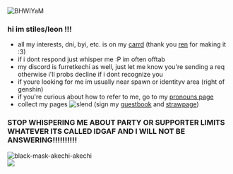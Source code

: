 ![BHWIYaM](https://github.com/furretkechi/furretkechi/assets/157264853/05de1c15-33bb-48aa-92fd-f3bea658542b)

### hi im stiles/leon !!!<br>
- all my interests, dni, byi, etc. is on my [carrd](https://shuakeyaoii.carrd.co) (thank you [ren](https://github.com/pomefiore) for making it :3)<br>
- if i dont respond just whisper me :P im often offtab<br>
- my discord is furretkechi as well, just let me know you're sending a req otherwise i'll probs decline if i dont recognize you <br>
- if youre looking for me im usually near spawn or identityv area (right of genshin)
- if you're curious about how to refer to me, go to my [pronouns page](https://pronouns.cc/@furretkechi)<br>
- collect my pages ![slend](https://github.com/furretkechi/furretkechi/assets/157264853/c57f5e20-73cd-4b20-8fc8-08858a5c402e) (sign my [guestbook](https://furretkechi.123guestbook.com) and [strawpage](https://furretkechi.straw.page))<br>
### STOP WHISPERING ME ABOUT PARTY OR SUPPORTER LIMITS WHATEVER ITS CALLED IDGAF AND I WILL NOT BE ANSWERING!!!!!!!!!!

![black-mask-akechi-akechi](https://github.com/furretkechi/furretkechi/assets/157264853/a7530190-0b1d-4070-b97a-f082b306dd76)<br>
![](https://komarev.com/ghpvc/?username=furretkechi&color=red)
